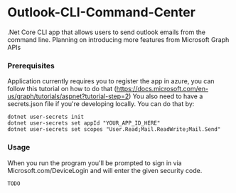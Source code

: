 # Outlook-CLI-Command-Center
.Net Core CLI app that allows users to send outlook emails from the command line. 
Planning on introducing more features from Microsoft Graph APIs


### Prerequisites

Application currently requires you to register the app in azure, you can follow this tutorial on how to do that (https://docs.microsoft.com/en-us/graph/tutorials/aspnet?tutorial-step=2)
You also need to have a secrets.json file if you're developing locally. You can do that by:

```
dotnet user-secrets init
dotnet user-secrets set appId "YOUR_APP_ID_HERE"
dotnet user-secrets set scopes "User.Read;Mail.ReadWrite;Mail.Send"
```

### Usage

When you run the program you'll be prompted to sign in via Microsoft.com/DeviceLogin and will enter the given security code.


```
TODO
```



